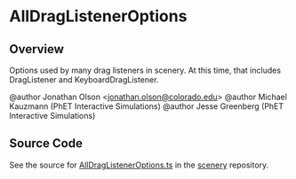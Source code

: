 # AllDragListenerOptions

## Overview

Options used by many drag listeners in scenery. At this time, that includes DragListener and KeyboardDragListener.

@author Jonathan Olson &lt;jonathan.olson@colorado.edu&gt;
@author Michael Kauzmann (PhET Interactive Simulations)
@author Jesse Greenberg (PhET Interactive Simulations)



## Source Code

See the source for [AllDragListenerOptions.ts](https://github.com/phetsims/scenery/blob/main/js/listeners/AllDragListenerOptions.ts) in the [scenery](https://github.com/phetsims/scenery) repository.
